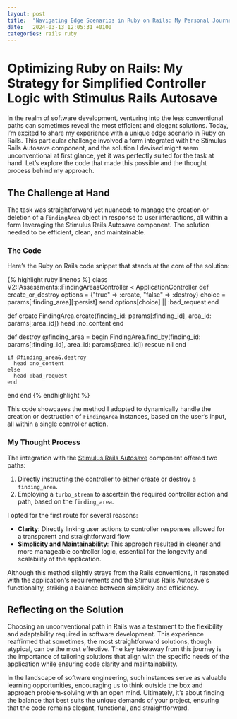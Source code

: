 ```yaml
---
layout: post
title:  "Navigating Edge Scenarios in Ruby on Rails: My Personal Journey"
date:   2024-03-13 12:05:31 +0100
categories: rails ruby
---
```

# Optimizing Ruby on Rails: My Strategy for Simplified Controller Logic with Stimulus Rails Autosave

In the realm of software development, venturing into the less conventional paths can sometimes reveal the most efficient and elegant solutions. Today, I’m excited to share my experience with a unique edge scenario in Ruby on Rails. This particular challenge involved a form integrated with the Stimulus Rails Autosave component, and the solution I devised might seem unconventional at first glance, yet it was perfectly suited for the task at hand. Let’s explore the code that made this possible and the thought process behind my approach.

## The Challenge at Hand

The task was straightforward yet nuanced: to manage the creation or deletion of a `FindingArea` object in response to user interactions, all within a form leveraging the Stimulus Rails Autosave component. The solution needed to be efficient, clean, and maintainable.

### The Code

Here’s the Ruby on Rails code snippet that stands at the core of the solution:

{% highlight ruby linenos %}
class V2::Assessments::FindingAreasController < ApplicationController
  def create_or_destroy
    options = {"true" => :create, "false" => :destroy}
    choice = params[:finding_area][:persist]
    send options[choice] || :bad_request
  end

  def create
    FindingArea.create(finding_id: params[:finding_id], area_id: params[:area_id])
    head :no_content
  end

  def destroy
    @finding_area = begin
      FindingArea.find_by(finding_id: params[:finding_id], area_id: params[:area_id])
    rescue
      nil
    end

    if @finding_area&.destroy
      head :no_content
    else
      head :bad_request
    end
  end
end
{% endhighlight %}

This code showcases the method I adopted to dynamically handle the creation or destruction of `FindingArea` instances, based on the user’s input, all within a single controller action.

### My Thought Process

The integration with the [Stimulus Rails Autosave](https://www.stimulus-components.com/docs/stimulus-rails-autosave) component offered two paths:

1. Directly instructing the controller to either create or destroy a `finding_area`.
2. Employing a `turbo_stream` to ascertain the required controller action and path, based on the `finding_area`.

I opted for the first route for several reasons:

- **Clarity**: Directly linking user actions to controller responses allowed for a transparent and straightforward flow.
- **Simplicity and Maintainability**: This approach resulted in cleaner and more manageable controller logic, essential for the longevity and scalability of the application.

Although this method slightly strays from the Rails conventions, it resonated with the application's requirements and the Stimulus Rails Autosave's functionality, striking a balance between simplicity and efficiency.

## Reflecting on the Solution

Choosing an unconventional path in Rails was a testament to the flexibility and adaptability required in software development. This experience reaffirmed that sometimes, the most straightforward solutions, though atypical, can be the most effective. The key takeaway from this journey is the importance of tailoring solutions that align with the specific needs of the application while ensuring code clarity and maintainability.

In the landscape of software engineering, such instances serve as valuable learning opportunities, encouraging us to think outside the box and approach problem-solving with an open mind. Ultimately, it’s about finding the balance that best suits the unique demands of your project, ensuring that the code remains elegant, functional, and straightforward.
